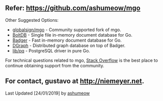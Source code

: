 
Refer: https://github.com/ashumeow/mgo
--------------------

Other Suggested Options:

  * [globalsign/mgo](https://github.com/globalsign/mgo) - Community supported fork of mgo.
  * [BoltDB](https://github.com/coreos/bbolt) - Single file in-memory document database for Go.
  * [Badger](https://github.com/dgraph-io/badger) - Fast in-memory document database for Go.
  * [DGraph](https://github.com/dgraph-io/dgraph) - Distributed graph database on top of Badger.
  * [lib/pq](https://github.com/lib/pq) - PostgreSQL driver in pure Go.

For technical questions related to mgo, [Stack Overflow](https://stackoverflow.com/questions/tagged/mgo)
is the best place to continue obtaining support from the community.

For contact, gustavo at http://niemeyer.net.
-----------------

Last Updated [24/01/2019] by [ashumeow](https://github.com/ashumeow)
